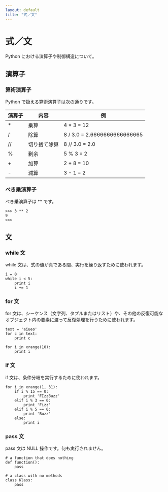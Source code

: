 ```yaml
---
layout: default
title: "式／文"
---
```

# 式／文

Python における演算子や制御構造について。

## 演算子

### 算術演算子
Python で扱える算術演算子は次の通りです。

<table>
<thead>
<tr>
<th>演算子</th>
<th>内容</th>
<th>例</th>
</tr>
</thead>
<tbody>
<tr>
    <td>*</td>
    <td>乗算</td>
    <td>4 * 3 = 12</td>
</tr>
<tr>
    <td>/</td>
    <td>除算</td>
    <td>8 / 3.0 = 2.6666666666666665</td>
</tr>
<tr>
    <td>//</td>
    <td>切り捨て除算</td>
    <td>8 // 3.0 = 2.0</td>
</tr>
<tr>
    <td>%</td>
    <td>剰余</td>
    <td>5 % 3 = 2</td>
</tr>
<tr>
    <td>+</td>
    <td>加算</td>
    <td>2 + 8 = 10</td>
</tr>
<tr>
    <td>-</td>
    <td>減算</td>
    <td>3 - 1 = 2</td>
</tr>
</tbody>
</table>

### べき乗演算子
べき乗演算子は ** です。

    >>> 3 ** 2
    9
    >>>

## 文

### while 文
while 文は、式の値が真である間、実行を繰り返すために使われます。

    i = 0
    while i < 5:
        print i
        i += 1

### for 文
for 文は、シーケンス（文字列、タプルまたはリスト）や、その他の反復可能なオブジェクト内の要素に渡って反復処理を行うために使われます。

    text = 'aiueo'
    for c in text:
        print c

    for i in xrange(10):
        print i

### if 文
if 文は、条件分岐を実行するために使われます。

    for i in xrange(1, 31):
        if i % 15 == 0:
            print 'FIzzBuzz'
        elif i % 3 == 0:
            print 'Fizz'
        elif i % 5 == 0:
            print 'Buzz'
        else:
            print i

### pass 文
pass 文は NULL 操作です。何も実行されません。

    # a function that does nothing
    def function():
        pass 

    # a class with no methods
    class Klass:
        pass

    
